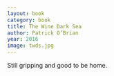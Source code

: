 ```yaml
---
layout: book
category: book
title: The Wine Dark Sea
author: Patrick O’Brian
year: 2016
image: twds.jpg
---
```

Still gripping and good to be home.
